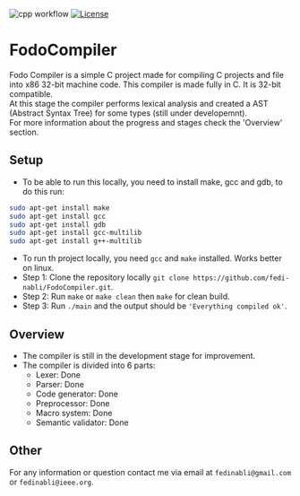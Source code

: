 ![cpp workflow](https://github.com/fedi-nabli/FodoCompiler/actions/workflows/c-cpp-build.yml/badge.svg)
[![License](https://img.shields.io/badge/License-BSD_3--Clause-blue.svg)](https://opensource.org/licenses/BSD-3-Clause)

# FodoCompiler

Fodo Compiler is a simple C project made for compiling C projects and file into x86 32-bit machine code.
This compiler is made fully in C. It is 32-bit compatible.
<br />
At this stage the compiler performs lexical analysis and created a AST (Abstract Syntax Tree) for some types (still under developemnt).
<br />
For more information about the progress and stages check the 'Overview' section.

## Setup
- To be able to run this locally, you need to install make, gcc and gdb, to do this run:
``` bash
sudo apt-get install make
sudo apt-get install gcc
sudo apt-get install gdb
sudo apt-get install gcc-multilib
sudo apt-get install g++-multilib
```

- To run th project locally, you need `gcc` and `make` installed. Works better on linux.
- Step 1: Clone the repository locally `git clone https://github.com/fedi-nabli/FodoCompiler.git`.
- Step 2: Run `make` or `make clean` then `make` for clean build.
- Step 3: Run `./main` and the output should be `'Everything compiled ok'`.

## Overview
- The compiler is still in the development stage for improvement.
- The compiler is divided into 6 parts:
  - Lexer: Done
  - Parser: Done
  - Code generator: Done
  - Preprocessor: Done
  - Macro system: Done
  - Semantic validator: Done

## Other
For any information or question contact me via email at `fedinabli@gmail.com` or `fedinabli@ieee.org`.
